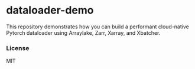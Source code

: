 # dataloader-demo

This repository demonstrates how you can build a performant cloud-native Pytorch dataloader using Arraylake, Zarr, Xarray, and Xbatcher.

### License

MIT
